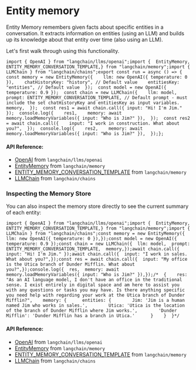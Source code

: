 Entity memory
=============

Entity Memory remembers given facts about specific entities in a conversation. It extracts information on entities (using an LLM) and builds up its knowledge about that entity over time (also using an LLM).

Let's first walk through using this functionality.

    import { OpenAI } from "langchain/llms/openai";import {  EntityMemory,  ENTITY_MEMORY_CONVERSATION_TEMPLATE,} from "langchain/memory";import { LLMChain } from "langchain/chains";export const run = async () => {  const memory = new EntityMemory({    llm: new OpenAI({ temperature: 0 }),    chatHistoryKey: "history", // Default value    entitiesKey: "entities", // Default value  });  const model = new OpenAI({ temperature: 0.9 });  const chain = new LLMChain({    llm: model,    prompt: ENTITY_MEMORY_CONVERSATION_TEMPLATE, // Default prompt - must include the set chatHistoryKey and entitiesKey as input variables.    memory,  });  const res1 = await chain.call({ input: "Hi! I'm Jim." });  console.log({    res1,    memory: await memory.loadMemoryVariables({ input: "Who is Jim?" }),  });  const res2 = await chain.call({    input: "I work in construction. What about you?",  });  console.log({    res2,    memory: await memory.loadMemoryVariables({ input: "Who is Jim?" }),  });};

#### API Reference:

*   [OpenAI](/docs/api/llms_openai/classes/OpenAI) from `langchain/llms/openai`
*   [EntityMemory](/docs/api/memory/classes/EntityMemory) from `langchain/memory`
*   [ENTITY\_MEMORY\_CONVERSATION\_TEMPLATE](/docs/api/memory/variables/ENTITY_MEMORY_CONVERSATION_TEMPLATE) from `langchain/memory`
*   [LLMChain](/docs/api/chains/classes/LLMChain) from `langchain/chains`

### Inspecting the Memory Store[​](#inspecting-the-memory-store "Direct link to Inspecting the Memory Store")

You can also inspect the memory store directly to see the current summary of each entity:

    import { OpenAI } from "langchain/llms/openai";import {  EntityMemory,  ENTITY_MEMORY_CONVERSATION_TEMPLATE,} from "langchain/memory";import { LLMChain } from "langchain/chains";const memory = new EntityMemory({  llm: new OpenAI({ temperature: 0 }),});const model = new OpenAI({ temperature: 0.9 });const chain = new LLMChain({  llm: model,  prompt: ENTITY_MEMORY_CONVERSATION_TEMPLATE,  memory,});await chain.call({ input: "Hi! I'm Jim." });await chain.call({  input: "I work in sales. What about you?",});const res = await chain.call({  input: "My office is the Utica branch of Dunder Mifflin. What about you?",});console.log({  res,  memory: await memory.loadMemoryVariables({ input: "Who is Jim?" }),});/*  {    res: "As an AI language model, I don't have an office in the traditional sense. I exist entirely in digital space and am here to assist you with any questions or tasks you may have. Is there anything specific you need help with regarding your work at the Utica branch of Dunder Mifflin?",    memory: {      entities: {        Jim: 'Jim is a human named Jim who works in sales.',        Utica: 'Utica is the location of the branch of Dunder Mifflin where Jim works.',        'Dunder Mifflin': 'Dunder Mifflin has a branch in Utica.'      }    }  }*/

#### API Reference:

*   [OpenAI](/docs/api/llms_openai/classes/OpenAI) from `langchain/llms/openai`
*   [EntityMemory](/docs/api/memory/classes/EntityMemory) from `langchain/memory`
*   [ENTITY\_MEMORY\_CONVERSATION\_TEMPLATE](/docs/api/memory/variables/ENTITY_MEMORY_CONVERSATION_TEMPLATE) from `langchain/memory`
*   [LLMChain](/docs/api/chains/classes/LLMChain) from `langchain/chains`